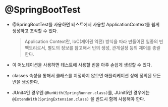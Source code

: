 # @SpringBootTest



+ @SpringBootTest를 사용하면 테스트에서 사용할 ApplicationContext를 쉽게 생성하고 조작할 수 있다.

  > Application Context란, IoC(제어권 역전) 방식을 따라 만들어진 일종의 빈 팩토리로서, 별도의 정보를 참고해서 빈의 생성, 관계설정 등의 제어를 총괄한다.

+ 이 어노테이션을 사용하면 테스트에 사용할 빈을 아주 손쉽게 생성할 수 있다. 
+ classes 속성을 통해서 클래스를 지정하지 않으면 애플리케이션 상에 정의된 모든 빈을 생성한다.

+ JUnit4인 경우엔 `@RunWith(SpringRunner.class)`를, JUnit5인 경우에는 `@ExtendWith(SpringExtension.class)` 을 반드시 함께 사용해야 한다.

